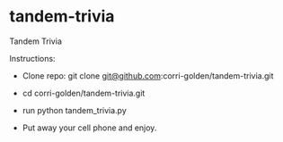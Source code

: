 # tandem-trivia

Tandem Trivia


Instructions:


  - Clone repo:  git clone git@github.com:corri-golden/tandem-trivia.git
  
  - cd corri-golden/tandem-trivia.git

  - run python tandem_trivia.py 

  - Put away your cell phone and enjoy.
